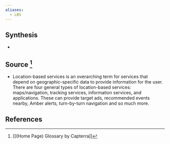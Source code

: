 ```yaml
---
aliases:
  - LBS
---
```

## Synthesis
- 
## Source [^1]
- Location-based services is an overarching term for services that depend on geographic-specific data to provide information for the user. There are four general types of location-based services: maps/navigation, tracking services, information services, and applications. These can provide target ads, recommended events nearby, Amber alerts, turn-by-turn navigation and so much more.
## References

[^1]: [[(Home Page) Glossary by Capterra]]